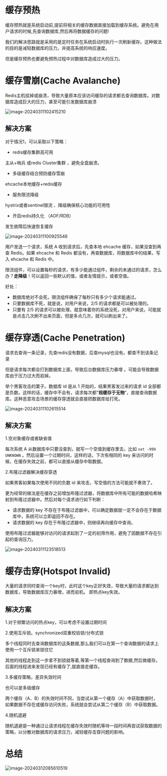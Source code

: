 # 缓存预热

缓存预热就是系统启动前,提前将相关的缓存数据直接加载到缓存系统。避免在用户请求的时候,先查询数据库,然后再将数据缓存的问题! 

我们的解决思路就是采用的是定时任务在系统启动时执行一次刷新缓存。这种做法的目的是减轻数据库的压力，并提高系统的响应速度。

但是缓存预热也要避免预热过程中对数据库造成过大的压力。

# 缓存雪崩(Cache Avalanche)

Redis主机挂掉或崩溃，导致大量原本应该访问缓存的请求都去查询数据库。对数据库造成巨大的压力，甚至可能引发数据库崩溃

![image-20240311102415210](https://gitee.com/dongguo4812_admin/image/raw/master/image/202403111024420.png)

## 解决方案

对于情况1，可以采取以下策略：

- redis缓存集群高可用

主从+哨兵 或redis Cluster集群 ，避免全盘崩溃。

- 多级缓存结合预防缓存雪崩

ehcache本地缓存+redis缓存

- 服务限流降级

hystrix或者sentinel限流 、降级确保核心功能的可用性

- 开启redis持久化 （AOF/RDB）

发生故障后快速恢复缓存

![image-20240311100925546](https://gitee.com/dongguo4812_admin/image/raw/master/image/202403111009994.png)

用户发送一个请求，系统 A 收到请求后，先查本地 ehcache 缓存，如果没查到再查 Redis。如果 ehcache 和 Redis 都没有，再查数据库，将数据库中的结果，写入 ehcache 和 Redis 中。

限流组件，可以设置每秒的请求，有多少能通过组件，剩余的未通过的请求，怎么办？**走降级**！可以返回一些默认的值，或者友情提示，或者空值。

好处：

- 数据库绝对不会死，限流组件确保了每秒只有多少个请求能通过。
- 只要数据库不死，就是说，对用户来说，2/5 的请求都是可以被处理的。
- 只要有 2/5 的请求可以被处理，就意味着你的系统没死，对用户来说，可能就是点击几次刷不出来页面，但是多点几次，就可以刷出来了。



# 缓存穿透(Cache Penetration)

请求去查询一条记录，先查redis没有数据，后查mysql也没有。都查不到该条记录

但是请求每次都会打到数据库上面，导致后台数据库压力暴增 。可能会导致数据库由于压力过大而宕掉。



举个黑客攻击的栗子。数据库 id 是从 1 开始的，结果黑客发过来的请求 id 全部都是负数。这样的话，缓存中不会有，请求每次都“**视缓存于无物**”，直接查询数据库。这种恶意攻击场景的缓存穿透就会直接把数据库给打死。

![image-20240311102615514](https://gitee.com/dongguo4812_admin/image/raw/master/image/202403111026682.png)

## 解决方案

1.空对象缓存或者缺省值

每次系统 A 从数据库中只要没查到，就写一个空值到缓存里去，比如 `set -999 UNKNOWN` 。然后设置一个过期时间，这样的话，下次有相同的 key 来访问的时候，在缓存失效之前，都可以直接从缓存中取数据。

2.布隆过滤器解决缓存穿透

如果黑客如果每次使用不同的负数 id 来攻击，写空值的方法可能就不奏效了。

更为经常的做法是在缓存之前增加布隆过滤器，将数据库中所有可能的数据哈希映射到布隆过滤器中。然后对每个请求进行如下判断：

- 请求数据的 key 不存在于布隆过滤器中，可以确定数据就一定不会存在于数据库中，系统可以立即返回不存在。
- 请求数据的 key 存在于布隆过滤器中，则继续再向缓存中查询。

使用布隆过滤器能够对访问的请求起到了一定的初筛作用，避免了因数据不存在引起的查询压力。

![image-20240311123518513](https://gitee.com/dongguo4812_admin/image/raw/master/image/202403111236668.png)

# 缓存击穿(Hotspot Invalid)

大量的请求同时查询一个key时，此时这个key正好失效，导致大量的请求都达到数据库，导致数据库压力暴增，进而宕机。  即热点key失效。



## 解决方案

1.对于频繁访问的热点key，可以考虑不设置过期时间

2.使用互斥锁。synchronized双重校验锁/分布式锁

多个线程同时去查询数据库的这条数据,那么我们可以在第一个查询数据的请求上使用一个互斥锁来锁住它

其他的线程走到这一步拿不到锁就等着,等第一个线程查询到了数据,然后做缓存。后面的线程进来发现已经有缓存了,就直接走缓存。

3.多缓存策略，差异失效时间

也可以是多级缓存

两个缓存（A、B）的失效时间不同，当尝试从第一个缓存（A）中获取数据时，如果数据不存在或缓存访问失败，系统就会尝试从第二个缓存（B）中获取数据。

4.随机退避

随机退避是一种通过让请求线程在缓存失效时随机等待一段时间再尝试获取数据的策略，以分散对数据库的请求压力，减轻缓存击穿问题的影响。

# 总结

![image-20240312085610519](https://gitee.com/dongguo4812_admin/image/raw/master/image/202403120856873.png)
